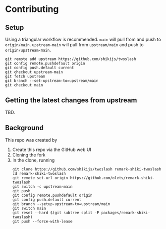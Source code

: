 # Contributing

## Setup

Using a triangular workflow is recommended. `main` will pull from and push to `origin/main`. `upstream-main` will pull from `upstream/main` and push to `origin/upstream-main`.

```shell
git remote add upstream https://github.com/shikijs/twoslash
git config remote.pushdefault origin
git config push.default current
git checkout upstream-main
git fetch upstream
git branch --set-upstream-to=upstream/main
git checkout main
```

## Getting the latest changes from upstream

TBD.

## Background

This repo was created by

1. Create this repo via the GitHub web UI
1. Cloning the fork
1. In the clone, running
    ```shell
    git clone https://github.com/shikijs/twoslash remark-shiki-twoslash
    cd remark-shiki-twoslash
    git remote set-url origin https://github.com/olets/remark-shiki-twoslash
    git switch -c upstream-main
    git push
    git config remote.pushdefault origin
    git config push.default current
    git branch --setup-upstream-to=upstream/main
    git switch main
    git reset --hard $(git subtree split -P packages/remark-shiki-twoslash)
    git push --force-with-lease
    ```